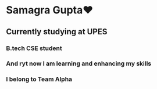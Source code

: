 # Samagra Gupta❤
## Currently studying at UPES
### B.tech CSE student
### And ryt now I am learning and enhancing my skills
### I belong to Team Alpha
